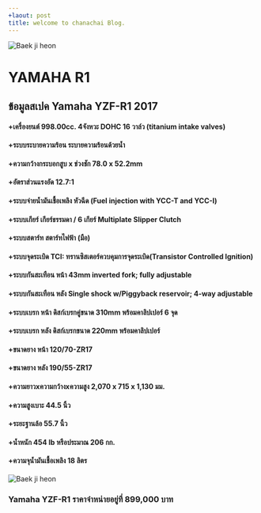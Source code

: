 ```yaml
---
+laout: post
title: welcome to chanachai Blog.
---
```

![Baek ji heon](https://s-media-cache-ak0.pinimg.com/originals/c5/71/ae/c571aeb0cb89da322819c49779ed2ee0.jpg)
# YAMAHA R1 

## ข้อมูลสเปค Yamaha YZF-R1 2017

#### +เครื่องยนต์ 998.00cc. 4จังหวะ DOHC 16 วาล์ว (titanium intake valves)
#### +ระบบระบายความร้อน ระบายความร้อนด้วยน้ำ
#### +ความกว้างกระบอกสูบ x ช่วงชัก 78.0 x 52.2mm
#### +อัตราส่วนแรงอัด 12.7:1
#### +ระบบจ่ายน้ำมันเชื้อเพลิง หัวฉีด (Fuel injection with YCC-T and YCC-I)
#### +ระบบเกียร์ เกียร์ธรรมดา / 6 เกียร์ Multiplate Slipper Clutch
#### +ระบบสตาร์ท สตาร์ทไฟฟ้า (มือ)
#### +ระบบจุดระเบิด TCI: ทรานซิสเตอร์ควบคุมการจุดระเบิด(Transistor Controlled Ignition)
#### +ระบบกันสะเทือน หน้า 43mm inverted fork; fully adjustable
#### +ระบบกันสะเทือน หลัง Single shock w/Piggyback reservoir; 4-way adjustable
#### +ระบบเบรก หน้า ดิสก์เบรกคู่ขนาด 310mm พร้อมคาลิปเปอร์ 6 จุด
#### +ระบบเบรก หลัง ดิสก์เบรกขนาด 220mm พร้อมคาลิปเปอร์
#### +ขนาดยาง หน้า 120/70-ZR17
#### +ขนาดยาง หลัง 190/55-ZR17
#### +ความยาวxความกว้างxความสูง 2,070 x 715 x 1,130 มม.
#### +ความสูงเบาะ 44.5 นิ้ว
#### +ระยะฐานล้อ 55.7 นิ้ว
#### +น้ำหนัก 454 lb หรือประมาณ 206 กก.
#### +ความจุน้ำมันเชื้อเพลิง 18 ลิตร


![Baek ji heon](https://www.bikeandmotor.com/wp-content/uploads/2015/03/Yamaha-YZF-R1-2015.jpg)
### Yamaha YZF-R1 ราคาจำหน่ายอยู่ที่ 899,000 บาท 


